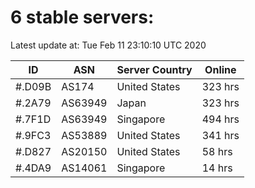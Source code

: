 # 6 stable servers:

Latest update at: Tue Feb 11 23:10:10 UTC 2020

| ID | ASN | Server Country | Online |
| -- | --- | -------------- | ------ |
| #.D09B | AS174 | United States | 323 hrs |
| #.2A79 | AS63949 | Japan | 323 hrs |
| #.7F1D | AS63949 | Singapore | 494 hrs |
| #.9FC3 | AS53889 | United States | 341 hrs |
| #.D827 | AS20150 | United States | 58 hrs |
| #.4DA9 | AS14061 | Singapore | 14 hrs |

